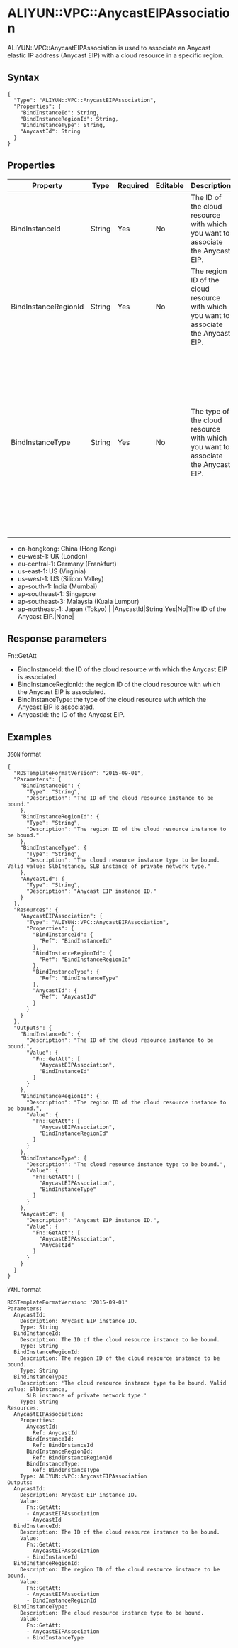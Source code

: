 # ALIYUN::VPC::AnycastEIPAssociation

ALIYUN::VPC::AnycastEIPAssociation is used to associate an Anycast elastic IP address \(Anycast EIP\) with a cloud resource in a specific region.

## Syntax

```
{
  "Type": "ALIYUN::VPC::AnycastEIPAssociation",
  "Properties": {
    "BindInstanceId": String,
    "BindInstanceRegionId": String,
    "BindInstanceType": String,
    "AnycastId": String
  }
}
```

## Properties

|Property|Type|Required|Editable|Description|Constraint|
|--------|----|--------|--------|-----------|----------|
|BindInstanceId|String|Yes|No|The ID of the cloud resource with which you want to associate the Anycast EIP.|None|
|BindInstanceRegionId|String|Yes|No|The region ID of the cloud resource with which you want to associate the Anycast EIP.|None|
|BindInstanceType|String|Yes|No|The type of the cloud resource with which you want to associate the Anycast EIP.|Set the value to SlbInstance. You can associate Anycast EIPs with only internal-facing Server Load Balancer \(SLB\) instances. SLB instances only in the following regions can be associated.

-   cn-hongkong: China \(Hong Kong\)
-   eu-west-1: UK \(London\)
-   eu-central-1: Germany \(Frankfurt\)
-   us-east-1: US \(Virginia\)
-   us-west-1: US \(Silicon Valley\)
-   ap-south-1: India \(Mumbai\)
-   ap-southeast-1: Singapore
-   ap-southeast-3: Malaysia \(Kuala Lumpur\)
-   ap-northeast-1: Japan \(Tokyo\) |
|AnycastId|String|Yes|No|The ID of the Anycast EIP.|None|

## Response parameters

Fn::GetAtt

-   BindInstanceId: the ID of the cloud resource with which the Anycast EIP is associated.
-   BindInstanceRegionId: the region ID of the cloud resource with which the Anycast EIP is associated.
-   BindInstanceType: the type of the cloud resource with which the Anycast EIP is associated.
-   AnycastId: the ID of the Anycast EIP.

## Examples

`JSON` format

```
{
  "ROSTemplateFormatVersion": "2015-09-01",
  "Parameters": {
    "BindInstanceId": {
      "Type": "String",
      "Description": "The ID of the cloud resource instance to be bound."
    },
    "BindInstanceRegionId": {
      "Type": "String",
      "Description": "The region ID of the cloud resource instance to be bound."
    },
    "BindInstanceType": {
      "Type": "String",
      "Description": "The cloud resource instance type to be bound. Valid value: SlbInstance, SLB instance of private network type."
    },
    "AnycastId": {
      "Type": "String",
      "Description": "Anycast EIP instance ID."
    }
  },
  "Resources": {
    "AnycastEIPAssociation": {
      "Type": "ALIYUN::VPC::AnycastEIPAssociation",
      "Properties": {
        "BindInstanceId": {
          "Ref": "BindInstanceId"
        },
        "BindInstanceRegionId": {
          "Ref": "BindInstanceRegionId"
        },
        "BindInstanceType": {
          "Ref": "BindInstanceType"
        },
        "AnycastId": {
          "Ref": "AnycastId"
        }
      }
    }
  },
  "Outputs": {
    "BindInstanceId": {
      "Description": "The ID of the cloud resource instance to be bound.",
      "Value": {
        "Fn::GetAtt": [
          "AnycastEIPAssociation",
          "BindInstanceId"
        ]
      }
    },
    "BindInstanceRegionId": {
      "Description": "The region ID of the cloud resource instance to be bound.",
      "Value": {
        "Fn::GetAtt": [
          "AnycastEIPAssociation",
          "BindInstanceRegionId"
        ]
      }
    },
    "BindInstanceType": {
      "Description": "The cloud resource instance type to be bound.",
      "Value": {
        "Fn::GetAtt": [
          "AnycastEIPAssociation",
          "BindInstanceType"
        ]
      }
    },
    "AnycastId": {
      "Description": "Anycast EIP instance ID.",
      "Value": {
        "Fn::GetAtt": [
          "AnycastEIPAssociation",
          "AnycastId"
        ]
      }
    }
  }
}
```

`YAML` format

```
ROSTemplateFormatVersion: '2015-09-01'
Parameters:
  AnycastId:
    Description: Anycast EIP instance ID.
    Type: String
  BindInstanceId:
    Description: The ID of the cloud resource instance to be bound.
    Type: String
  BindInstanceRegionId:
    Description: The region ID of the cloud resource instance to be bound.
    Type: String
  BindInstanceType:
    Description: 'The cloud resource instance type to be bound. Valid value: SlbInstance,
      SLB instance of private network type.'
    Type: String
Resources:
  AnycastEIPAssociation:
    Properties:
      AnycastId:
        Ref: AnycastId
      BindInstanceId:
        Ref: BindInstanceId
      BindInstanceRegionId:
        Ref: BindInstanceRegionId
      BindInstanceType:
        Ref: BindInstanceType
    Type: ALIYUN::VPC::AnycastEIPAssociation
Outputs:
  AnycastId:
    Description: Anycast EIP instance ID.
    Value:
      Fn::GetAtt:
      - AnycastEIPAssociation
      - AnycastId
  BindInstanceId:
    Description: The ID of the cloud resource instance to be bound.
    Value:
      Fn::GetAtt:
      - AnycastEIPAssociation
      - BindInstanceId
  BindInstanceRegionId:
    Description: The region ID of the cloud resource instance to be bound.
    Value:
      Fn::GetAtt:
      - AnycastEIPAssociation
      - BindInstanceRegionId
  BindInstanceType:
    Description: The cloud resource instance type to be bound.
    Value:
      Fn::GetAtt:
      - AnycastEIPAssociation
      - BindInstanceType
```

